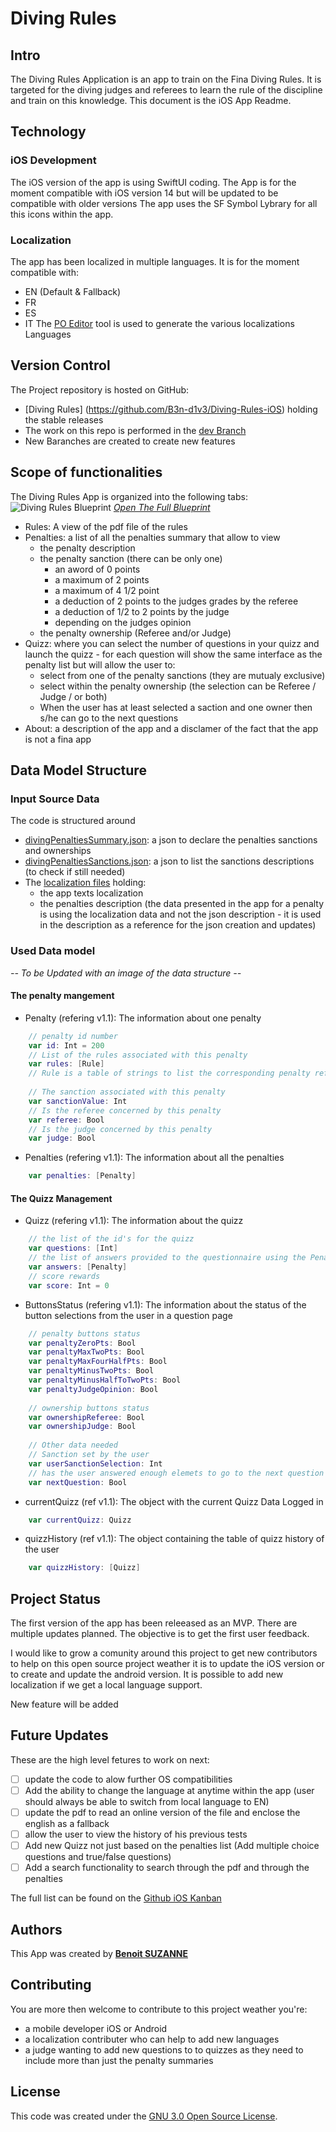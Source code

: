 # Diving Rules

## Intro
The Diving Rules Application is an app to train on the Fina Diving Rules. It is targeted for the diving judges and referees to learn the rule of the discipline and train on this knowledge. 
This document is the iOS App Readme.

## Technology
### iOS Development
The iOS version of the app is using SwiftUI coding.
The App is for the moment compatible with iOS version 14 but will be updated to be compatible with older versions
The app uses the SF Symbol Lybrary for all this icons within the app.

### Localization
The app has been localized in multiple languages. It is for the moment compatible with:
* EN (Default & Fallback)
* FR
* ES
* IT
The [PO Editor](https://poeditor.com/projects/view?id=425927) tool is used to generate the various localizations Languages

## Version Control
The Project repository is hosted on GitHub:
* [Diving Rules] (https://github.com/B3n-d1v3/Diving-Rules-iOS) holding the stable releases
* The work on this repo is performed in the [dev Branch](https://github.com/B3n-d1v3/Diving-Rules-iOS/tree/dev)
* New Baranches are created to create new features

## Scope of functionalities
The Diving Rules App is organized into the following tabs:
![Diving Rules Blueprint](/readme/DivingRulesFlow.png)
_[Open The Full Blueprint](/readme/DivingRulesFlow.pdf)_

* Rules: A view of the pdf file of the rules
* Penalties: a list of all the penalties summary that allow to view
  * the penalty description
  * the penalty sanction (there can be only one)
    * an aword of 0 points
    * a maximum of 2 points
    * a maximum of 4 1/2 point
    * a deduction of 2 points to the judges grades by the referee
    * a deduction of 1/2 to 2 points by the judge
    * depending on the judges opinion
  * the penalty ownership (Referee and/or Judge)
* Quizz: where you can select the number of questions in your quizz and launch the quizz - for each question will show the same interface as the penalty list but will allow the user to:
  * select from one of the penalty sanctions (they are mutualy exclusive)
  * select within the penalty ownership (the selection can be Referee / Judge / or both)
  * When the user has at least selected a saction and one owner then s/he can go to the next questions
* About: a description of the app and a disclamer of the fact that the app is not a fina app

## Data Model Structure
### Input Source Data
The code is structured around
* [divingPenaltiesSummary.json](https://github.com/B3n-d1v3/Diving-Rules-iOS/blob/main/Diving%20Rules/Ressources/divingPenaltiesSummary.json): a json to declare the penalties sanctions and ownerships
* [divingPenaltiesSanctions.json](https://github.com/B3n-d1v3/Diving-Rules-iOS/blob/main/Diving%20Rules/Ressources/divingPenaltiesSanctions.json): a json to list the sanctions descriptions (to check if still needed)
* The [localization files](https://github.com/B3n-d1v3/Diving-Rules-iOS/blob/main/Diving%20Rules/en.lproj/Localizable.strings) holding:
  * the app texts localization
  * the penalties description (the data presented in the app for a penalty is using the localization data and not the json description  - it is used in the description as a reference for the json creation and updates)

### Used Data model
_-- To be Updated with an image of the data structure --_

#### The penalty mangement
* Penalty (refering v1.1): The information about one penalty
``` swift
    // penalty id number
    var id: Int = 200
    // List of the rules associated with this penalty
    var rules: [Rule]
    // Rule is a table of strings to list the corresponding penalty reference
    
    // The sanction associated with this penalty
    var sanctionValue: Int
    // Is the referee concerned by this penalty
    var referee: Bool
    // Is the judge concerned by this penalty
    var judge: Bool
```
* Penalties (refering v1.1): The information about all the penalties
``` swift
    var penalties: [Penalty]
```


#### The Quizz Management

* Quizz (refering v1.1): The information about the quizz
``` swift
    // the list of the id's for the quizz
    var questions: [Int]
    // the list of answers provided to the questionnaire using the Penalty Model
    var answers: [Penalty]
    // score rewards
    var score: Int = 0
``` 


* ButtonsStatus (refering v1.1): The information about the status of the button selections from the user in a question page
``` swift
    // penalty buttons status
    var penaltyZeroPts: Bool
    var penaltyMaxTwoPts: Bool
    var penaltyMaxFourHalfPts: Bool
    var penaltyMinusTwoPts: Bool
    var penaltyMinusHalfToTwoPts: Bool
    var penaltyJudgeOpinion: Bool
    
    // ownership buttons status
    var ownershipReferee: Bool
    var ownershipJudge: Bool
    
    // Other data needed
    // Sanction set by the user
    var userSanctionSelection: Int
    // has the user answered enough elemets to go to the next question
    var nextQuestion: Bool
```
* currentQuizz (ref v1.1): The object with the current Quizz Data Logged in
``` swift
    var currentQuizz: Quizz
```

* quizzHistory (ref v1.1): The object containing the table of quizz history of the user
``` swift
    var quizzHistory: [Quizz]
```

## Project Status
The first version of the app has been releeased as an MVP. There are multiple updates planned.
The objective is to get the first user feedback.

I would like to grow a comunity around this project to get new contributors to help on this open source project weather it is to update the iOS version or to create and update the android version.
It is possible to add new localization if we get a local language support.

New feature will be added 

## Future Updates
These are the high level fetures to work on next:
- [ ] update the code to alow further OS compatibilities
- [ ] Add the ability to change the language at anytime within the app (user should always be able to switch from local language to EN)
- [ ] update the pdf to read an online version of the file and enclose the english as a fallback
- [ ] allow the user to view the history of his previous tests
- [ ] Add new Quizz not just based on the penalties list (Add multiple choice questions and true/false questions)
- [ ] Add a search functionality to search through the pdf and through the penalties

The full list can be found on the [Github iOS Kanban](https://github.com/B3n-d1v3/Diving-Rules/projects/1)

## Authors
This App was created by **[Benoit SUZANNE](mailto:BenDivingJudge@gmail.com?subject=FromGithubReadme)**


## Contributing
You are more then welcome to contribute to this project weather you're:
- a mobile developer iOS or Android
- a localization contributer who can help to add new languages
- a judge wanting to add new questions to to quizzes as they need to include more than just the penalty summaries

## License
This code was created under the [GNU 3.0 Open Source License](LICENSE). 
